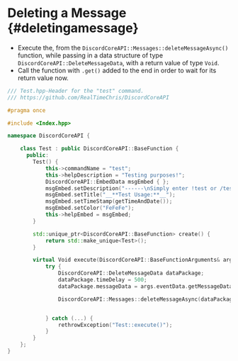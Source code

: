Deleting a Message {#deletingamessage}
============
- Execute the, from the `DiscordCoreAPI::Messages::deleteMessageAsync()` function, while passing in a data structure of type `DiscordCoreAPI::DeleteMessageData`, with a return value of type `Void`.
- Call the function with `.get()` added to the end in order to wait for its return value now.

```cpp
/// Test.hpp-Header for the "test" command.
/// https://github.com/RealTimeChris/DiscordCoreAPI

#pragma once

#include <Index.hpp>

namespace DiscordCoreAPI {

	class Test : public DiscordCoreAPI::BaseFunction {
	  public:
		Test() {
			this->commandName = "test";
			this->helpDescription = "Testing purposes!";
			DiscordCoreAPI::EmbedData msgEmbed { };
			msgEmbed.setDescription("------\nSimply enter !test or /test!\n------");
			msgEmbed.setTitle("__**Test Usage:**__");
			msgEmbed.setTimeStamp(getTimeAndDate());
			msgEmbed.setColor("FeFeFe");
			this->helpEmbed = msgEmbed;
		}

		std::unique_ptr<DiscordCoreAPI::BaseFunction> create() {
			return std::make_unique<Test>();
		}

		virtual Void execute(DiscordCoreAPI::BaseFunctionArguments& args) {
			try {
				DiscordCoreAPI::DeleteMessageData dataPackage;
				dataPackage.timeDelay = 500;
				dataPackage.messageData = args.eventData.getMessageData();

				DiscordCoreAPI::Messages::deleteMessageAsync(dataPackage).get();


			} catch (...) {
				rethrowException("Test::execute()");
			}
		}
	};
}
```
